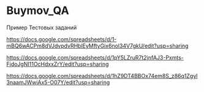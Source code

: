 # Buymov_QA
Пример Тестовых заданий
   
https://docs.google.com/spreadsheets/d/1-mBQ6wACPm8dVJdvpdvRHblEyMftyGix6nol34V7gkU/edit?usp=sharing
   
https://docs.google.com/spreadsheets/d/1pY5LZruR7t2jnfAJ3-Pxmts-FjdoJgNI11OcHdxxZrY/edit?usp=sharing  
      
https://docs.google.com/spreadsheets/d/1hZ9DT4BBOx74em8S_z86q1Zgyl3naamJWwiAx5-O07Y/edit?usp=sharing
